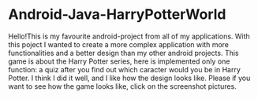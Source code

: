 # Android-Java-HarryPotterWorld
Hello!This is my favourite android-project from all of my applications.
With this poject I wanted to create a more complex application with more functionalities and a better design than my other android projects. This game is about the Harry Potter series, here is implemented only one function: a quiz after you find out which caracter would you be in Harry Potter. I think I did it well, and I like how the design looks like. Please if you want to see how the game looks like, click on the screenshot pictures. 
